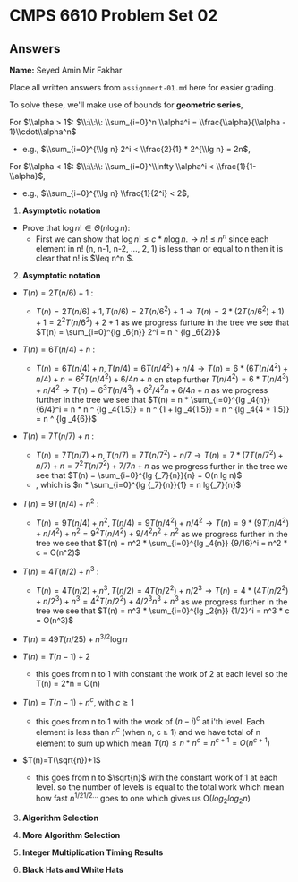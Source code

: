   # CMPS 6610 Problem Set 02
## Answers

**Name:** Seyed Amin Mir Fakhar


Place all written answers from `assignment-01.md` here for easier grading.

To solve these, we'll make use of bounds for **geometric series**,

For $\\alpha > 1$: $\\:\\:\\: \\sum_{i=0}^n \\alpha^i  = \\frac{\\alpha}{\\alpha - 1}\\cdot\\alpha^n$
 - e.g., $\\sum_{i=0}^{\\lg n} 2^i < \\frac{2}{1} * 2^{\\lg n} = 2n$,

For $\\alpha < 1$: $\\:\\:\\: \\sum_{i=0}^\\infty \\alpha^i  < \\frac{1}{1-\\alpha}$,
- e.g., $\\sum_{i=0}^{\\lg n} \\frac{1}{2^i} < 2$,




1. **Asymptotic notation**
 - Prove that $\log n! \in \Theta(n \log n):$
    - First we can show that  $\log n! \leq c * n \log n. \to n! \leq n^n$ since each element in n! (n, n-1, n-2, ..., 2, 1) is less than or equal to n then it is clear that n! is $\leq n^n $.


2. **Asymptotic notation**
 - $T(n)=2T(n/6)+1$ :

   -   $T(n)=2T(n/6)+1,  T(n/6) = 2T(n/6^2) + 1 \to T(n)=2 * (2T(n/6^2) + 1) + 1 = 2 ^2 T(n/6^2) + 2 + 1$ as we progress furture in the tree we see that $T(n) = \sum_{i=0}^{lg _6{n}} 2^i = n ^ {lg _6{2}}$


- $T(n)=6T(n/4)+n$ :
   -   $T(n)=6T(n/4)+n,  T(n/4) = 6T(n/4^2) + n/4 \to T(n)= 6 * (6T(n/4^2) + n/4) + n = 6 ^2 T(n/4^2) + 6/4 n + n$ on step further $T(n/4^2) = 6 * T(n/4^3) + n/4^2 \to T(n) = 6 ^3 T(n/4^3) + 6^2/4^2 n + 6/4 n + n$ as we progress further in the tree we see that $T(n) = n * \sum_{i=0}^{lg _4{n}} {6/4}^i = n * n ^ {lg _4{1.5}} = n ^ {1 + lg _4{1.5}} = n ^ {lg _4{4 * 1.5}} = n ^ {lg _4{6}}$


- $T(n)=7T(n/7)+n$ :
   -  $T(n)=7T(n/7)+n,  T(n/7) = 7T(n/7^2) + n/7 \to T(n)= 7 * (7T(n/7^2) + n/7) + n = 7 ^2 T(n/7^2) + 7/7 n + n$ as we progress further in the tree we see that $T(n) = \sum_{i=0}^{lg {_7}{n}}{n}  = O(n lg n)$
   - , which is
     $n * \sum_{i=0}^{lg {_7}{n}}{1} = n lg{_7}{n}$


  
- $T(n)=9T(n/4)+n^2$ :
   -   $T(n)=9T(n/4)+n^2,  T(n/4) = 9T(n/4^2) + {n/4}^2 \to T(n)= 9 * (9T(n/4^2) + {n/4}^2) + n^2 = 9 ^2 T(n/4^2) + {9/4^2} n^2 + n^2$ as we progress further in the tree we see that $T(n) = n^2 * \sum_{i=0}^{lg _4{n}} {9/16}^i = n^2 * c = O(n^2)$


- $T(n)=4T(n/2)+n^3$ :
   -   $T(n)=4T(n/2)+n^3,  T(n/2) = 4T(n/2^2) + {n/2}^3 \to T(n)= 4 * (4T(n/2^2) + {n/2}^3) + n^3 = 4 ^2 T(n/2^2) + {4/2^3} n^3 + n^3$ as we progress further in the tree we see that $T(n) = n^3 * \sum_{i=0}^{lg _2{n}} {1/2}^i = n^3 * c = O(n^3)$


- $T(n)=49T(n/25)+n^{3/2}\log n$




- $T(n)=T(n-1)+2$

    - this goes from n to 1 with constant the work of 2 at each level so the T(n) = 2*n = O(n)


- $T(n)= T(n-1)+n^c$, with $c\geq 1$

    - this goes from n to 1 with the work of $(n - i)^c$ at i'th level. Each element is less than $n ^c$ (when n, c $\geq$ 1) and we have total of n element to sum up which mean $T(n) \leq n * n ^c = n^ {c+1} = O(n^ {c+1})$


- $T(n)=T(\sqrt{n})+1$

    - this goes from n to $\sqrt{n}$ with the constant work of 1 at each level. so the number of levels is equal to the total work which mean how fast ${{{{n}^{1/2}}^{1/2}}^{...}}$ goes to one which gives us O($log{_2}{log{_2}{n}}$)



3. **Algorithm Selection**



4. **More Algorithm Selection** 



 
5. **Integer Multiplication Timing Results**




6. **Black Hats and White Hats**
